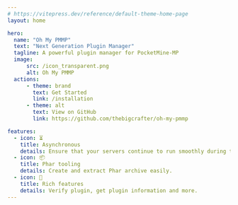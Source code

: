 ```yaml
---
# https://vitepress.dev/reference/default-theme-home-page
layout: home

hero:
  name: "Oh My PMMP"
  text: "Next Generation Plugin Manager"
  tagline: A powerful plugin manager for PocketMine-MP
  image:
      src: /icon_transparent.png
      alt: Oh My PMMP
  actions:
      - theme: brand
        text: Get Started
        link: /installation
      - theme: alt
        text: View on GitHub
        link: https://github.com/thebigcrafter/oh-my-pmmp

features:
  - icon: ⏳
    title: Asynchronous
    details: Ensure that your servers continue to run smoothly during the installation and plugin update process.
  - icon: 📦
    title: Phar tooling
    details: Create and extract Phar archive easily.
  - icon: 🔧
    title: Rich features
    details: Verify plugin, get plugin information and more.
---
```


